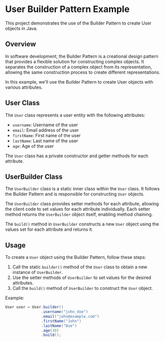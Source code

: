 # User Builder Pattern Example

This project demonstrates the use of the Builder Pattern to create User objects in Java.

## Overview

In software development, the Builder Pattern is a creational design pattern that provides a flexible solution for
constructing complex objects. It separates the construction of a complex object from its representation, allowing the
same construction process to create different representations.

In this example, we'll use the Builder Pattern to create User objects with various attributes.

## User Class

The `User` class represents a user entity with the following attributes:

- `username`: Username of the user
- `email`: Email address of the user
- `firstName`: First name of the user
- `lastName`: Last name of the user
- `age`: Age of the user

The `User` class has a private constructor and getter methods for each attribute.

## UserBuilder Class

The `UserBuilder` class is a static inner class within the `User` class. It follows the Builder Pattern and is
responsible for constructing `User` objects.

The `UserBuilder` class provides setter methods for each attribute, allowing the client code to set values for each
attribute individually. Each setter method returns the `UserBuilder` object itself, enabling method chaining.

The `build()` method in `UserBuilder` constructs a new `User` object using the values set for each attribute and returns
it.

## Usage

To create a `User` object using the Builder Pattern, follow these steps:

1. Call the static `builder()` method of the `User` class to obtain a new instance of `UserBuilder`.
2. Use the setter methods of `UserBuilder` to set values for the desired attributes.
3. Call the `build()` method of `UserBuilder` to construct the `User` object.

Example:

```java
User user = User.builder()
                .username("john_doe")
                .email("john@example.com")
                .firstName("John")
                .lastName("Doe")
                .age(30)
                .build();
